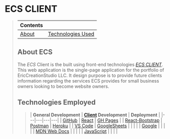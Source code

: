 # ECS CLIENT
> | Contents | |
> |-----|-----|
> | [About](https://github.com/EricHoward27/ecs-client/#about-surveyus) | [Technologies Used](https://github.com/EricHoward27/ecs-client/#technologies-employed) |
>
> ## About ECS
> The _ECS_ Client is the built using front-end technologies [_ECS CLIENT_](https://github.com/EricHoward27/ecs-client). This web application is the single-page application for the portfolio of EricCreationStudio LLC. It design purpose is to provide future clients information regarding the services ECS provides for small business owners looking to become website owners.
> 
> ## Technologies Employed
>> | **General Development** | **[Client](https://github.com/EricHoward27/ecs-client) Development** | **Deployment** |
>> |---|---|---|---|
>> | [GitHub](https://github.com/) | [React](https://reactjs.org/) | [GH Pages](https://pages.github.com/) |
>> | [React-Bootstrap](https://react-bootstrap.github.io/) | [Postman](https://www.postman.com/) | [Heroku](https://www.heroku.com) |
>> | [VS Code](https://code.visualstudio.com/) | [GoogleSheets](https://docs.google.com/spreadsheets/d/1plXxLqck-l3Kkk6ihQ5J-0vHIq69jEb04SmZJktsVwo/edit#gid=0) | | | |
>> | [Google](https://www.google.com/) | | | |
>> | [MDN Web Docs](https://developer.mozilla.org/en-US/) | | | |
>> | [JavaScript](https://www.javascript.com/) | | | |
>